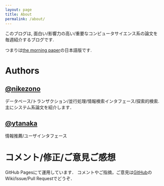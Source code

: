 ```yaml
---
layout: page
title: About
permalink: /about/
---
```


このブログは, 面白い/影響力の高い/重要なコンピュータサイエンス系の論文を毎週紹介するブログです.

つまりは[the morning paper](https://blog.acolyer.org/)の日本語版です.

# Authors

## [@nikezono][] 

データベース/トランザクション/並行処理/情報検索インタフェース/探索的検索.
主にシステム系論文を紹介します．


## [@ytanaka][] 

情報推薦/ユーザインタフェース

[@nikezono]: https://github.com/nikezono
[@ytanaka]: https://github.com/ytanaka-

# コメント/修正/ご意見ご感想

GitHub Pagesにて運用しています．
コメントやご指摘，ご意見は[GitHub](https://github.com/the-weekly-paper/the-weekly-paper.github.io)のWiki/Issue/Pull Requestでどうぞ．
